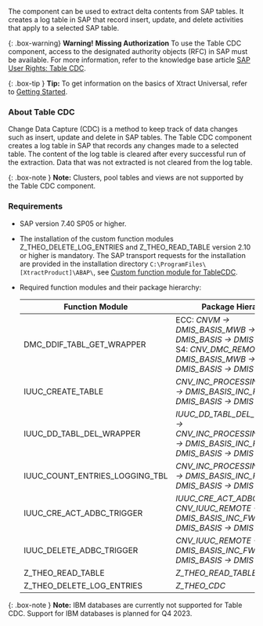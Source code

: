 The component can be used to extract delta contents from SAP tables.
It creates a log table in SAP that record insert, update, and delete activities that apply to a selected SAP table.<br>


{: .box-warning}
**Warning!** **Missing Authorization**
To use the Table CDC component, access to the designated authority objects (RFC) in SAP must be available.
For more information, refer to the knowledge base article [SAP User Rights: Table CDC](https://kb.theobald-software.com/sap/authority-objects-sap-user-rights#table-cdc).


{: .box-tip }
**Tip:** To get information on the basics of Xtract Universal, refer to [Getting Started](./getting-started). 

### About Table CDC

Change Data Capture (CDC) is a method to keep track of data changes such as insert, update and delete in SAP tables.
The Table CDC component creates a log table in SAP that records any changes made to a selected table. 
The content of the log table is cleared after every successful run of the extraction. Data that was not extracted is not cleared from the log table.

{: .box-note }
**Note:** Clusters, pool tables and views are not supported by the Table CDC component. 

### Requirements

- SAP version 7.40 SP05 or higher.
- The installation of the custom function modules Z_THEO_DELETE_LOG_ENTRIES and Z_THEO_READ_TABLE version 2.10 or higher is mandatory. 
The SAP transport requests for the installation are provided in the installation directory `C:\ProgramFiles\[XtractProduct]\ABAP\`, see [Custom function module for TableCDC](./sap-customizing/custom-function-module-for-tablecdc).
- Required function modules and their package hierarchy:

	| Function Module | Package Hierarchy |
	|-----------------|----------|
	| DMC_DDIF_TABL_GET_WRAPPER |ECC: *CNVM &rarr; DMIS_BASIS_MWB &rarr; DMIS_BASIS &rarr; DMIS* <br> S4: *CNV_DMC_REMOTE &rarr; DMIS_BASIS_MWB &rarr; DMIS_BASIS &rarr; DMIS*|
	| IUUC_CREATE_TABLE | *CNV_INC_PROCESSING_REMOTE &rarr; DMIS_BASIS_INC_FW &rarr; DMIS_BASIS &rarr; DMIS* |
	| IUUC_DD_TABL_DEL_WRAPPER | *IUUC_DD_TABL_DEL_WRAPPER &rarr; CNV_INC_PROCESSING_REMOTE &rarr; DMIS_BASIS_INC_FW &rarr; DMIS_BASIS &rarr; DMIS* |
	| IUUC_COUNT_ENTRIES_LOGGING_TBL | *CNV_INC_PROCESSING_REMOTE &rarr; DMIS_BASIS_INC_FW &rarr; DMIS_BASIS &rarr; DMIS* |
	| IUUC_CRE_ACT_ADBC_TRIGGER | *IUUC_CRE_ACT_ADBC_TRIGGER : CNV_IUUC_REMOTE &rarr; DMIS_BASIS_INC_FW &rarr; DMIS_BASIS &rarr; DMIS* |
	| IUUC_DELETE_ADBC_TRIGGER | *CNV_IUUC_REMOTE &rarr; DMIS_BASIS_INC_FW &rarr; DMIS_BASIS &rarr; DMIS* |
	| Z_THEO_READ_TABLE | *Z_THEO_READ_TABLE* |
	| Z_THEO_DELETE_LOG_ENTRIES | *Z_THEO_CDC* |

{: .box-note }
**Note:** IBM databases are currently not supported for Table CDC. Support for IBM databases is planned for Q4 2023.

<!---
- Access to the SAP authority object `S_TABU_NAM ACTVT=02` must be granted.

- The SAP user must have the right to create SAP Tables, see [SAP Connection - Authentication](./getting-started/sap-connection#authentication).
- Access to the designated authority objects (RFC) in SAP, see [SAP User Rights: Table](https://kb.theobald-software.com/sap/authority-objects-sap-user-rights#table) must be granted.
-->

